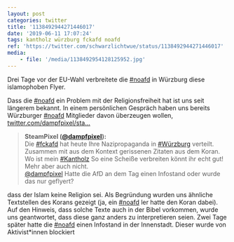 ```yaml
---
layout: post
categories: twitter
title: '1138492944271446017'
date: '2019-06-11 17:07:24'
tags: kantholz würzburg fckafd noafd
ref: 'https://twitter.com/schwarzlichtwue/status/1138492944271446017'
media:
    - file: '/media/1138492954128125952.jpg'
---
```

Drei Tage vor der EU-Wahl verbreitete die [#noafd](/t/noafd) in Würzburg diese islamophoben Flyer.

Dass die [#noafd](/t/noafd) ein Problem mit der Religionsfreiheit hat ist uns seit längerem bekannt. In einem persönlichen Gespräch haben uns bereits Würzburger [#noafd](/t/noafd) Mitglieder davon überzeugen wollen, [twitter.com/dampfpixel/sta…](https://twitter.com/dampfpixel/status/1131581851083124741) 
> <b>SteamPixel ([@dampfpixel](https://twitter.com/dampfpixel)):</b>  
>Die [#fckafd](/t/fckafd) hat heute Ihre Nazipropaganda in [#Würzburg](/t/würzburg) verteilt. Zusammen mit aus dem Kontext gerissenen Zitaten aus dem Koran. Wo ist mein [#Kantholz](/t/kantholz)  So eine Scheiße verbreiten könnt ihr echt gut! Mehr aber auch nicht.    
>[@dampfpixel](https://twitter.com/dampfpixel) Hatte die AfD an dem Tag einen Infostand oder wurde das nur geflyert?   


dass der Islam keine Religion sei. Als Begründung wurden uns ähnliche Textstellen des Korans gezeigt (ja, ein [#noafd](/t/noafd) ler hatte den Koran dabei). Auf den Hinweis, dass solche Texte auch in der Bibel vorkommen, wurde uns geantwortet, dass diese ganz anders zu interpretieren seien. 
Zwei Tage später hatte die [#noafd](/t/noafd) einen Infostand in der Innenstadt. Dieser wurde von Aktivist\*innen blockiert  
